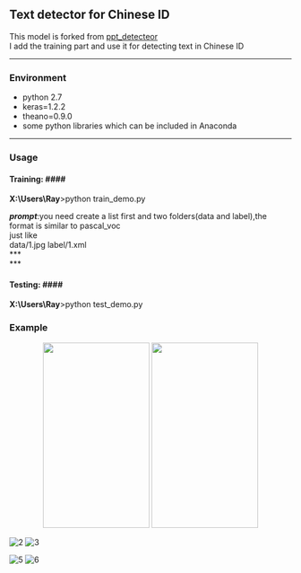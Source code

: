 ## Text detector for Chinese ID ##
This model is forked from [ppt_detecteor](https://gitlab.com/rex-yue-wu/ISI-PPT-Text-Detector)<br>
I add the training part and use it for detecting text in Chinese ID
***
### Environment ###
- python 2.7
- keras=1.2.2
- theano=0.9.0
- some python libraries which can be included in Anaconda 
***
### Usage ###

#### Training: ####<br>
**X:\Users\Ray**>python train\_demo.py<br>

***prompt***:you need create a list first and two folders(data and label),the format is similar to pascal_voc<br>
just like<br>
 data/1.jpg label/1.xml<br>
\*\*\*<br>
\*\*\*<br>




#### Testing: ####<br>
**X:\Users\Ray**>python test\_demo.py<br>


### Example ###

<div align="center">
<img src="https://github.com/ray0809/Text-detector-for-Chinese-ID/blob/master/examples/Figure_1.png" height="330" width="190" >

<img src="https://github.com/ray0809/Text-detector-for-Chinese-ID/blob/master/examples/Figure_2.png" height="330" width="190" >

 </div>


![2](https://github.com/ray0809/Text-detector-for-Chinese-ID/blob/master/examples/Figure_1.png)
![3](https://github.com/ray0809/Text-detector-for-Chinese-ID/blob/master/examples/Figure_2.png)

![5](https://github.com/ray0809/Text-detector-for-Chinese-ID/blob/master/examples/Figure_3.png)
![6](https://github.com/ray0809/Text-detector-for-Chinese-ID/blob/master/examples/Figure_4.png)

